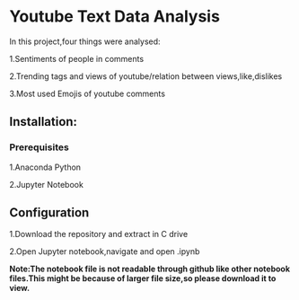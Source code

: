 # Youtube Text Data Analysis
 In this project,four things were analysed:
 
 1.Sentiments of people in comments
 
 2.Trending tags and views of youtube/relation between views,like,dislikes
 
 3.Most used Emojis of youtube comments
 
 ## Installation:
### Prerequisites
1.Anaconda Python

2.Jupyter Notebook

## Configuration
1.Download the repository and extract in C drive

2.Open Jupyter notebook,navigate and open <filename>.ipynb

**Note:The notebook file is not readable through github like other notebook files.This might be because of larger file size,so please download it to view.** 
